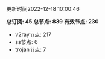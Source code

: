 更新时间2022-12-18 10:00:46

**总订阅: 45**
**总节点: 839**
**有效节点: 230**
- v2ray节点: 217
- ss节点: 6
- trojan节点: 7
